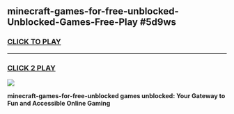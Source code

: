 
## minecraft-games-for-free-unblocked-Unblocked-Games-Free-Play #5d9ws
<h3>
<a href="https://us.freeplayer.one?title=minecraft-games-for-free-unblocked&ref=9M">CLICK TO PLAY</a></h3>
<hr>

<h3>
<a href="https://us.freeplayer.one?title=minecraft-games-for-free-unblocked&ref=9M">CLICK 2 PLAY</a>
  
</h3>

<a href="https://us.freeplayer.one?title=minecraft-games-for-free-unblocked&ref=9M"><img src="https://clearcache.store/games.png"></a>


**minecraft-games-for-free-unblocked games unblocked: Your Gateway to Fun and Accessible Online Gaming**

